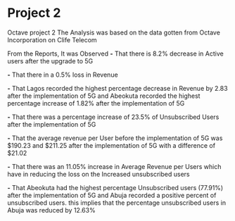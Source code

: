 # Project 2
 Octave project 2
The Analysis was based on the data gotten from Octave Incorporation on Clife Telecom

From the Reports, It was Observed 
**-** That there is 8.2% decrease in Active users after the upgrade to 5G

**-** That there in a 0.5% loss in Revenue

**-** That Lagos recorded the highest percentage decrease in Revenue by 2.83 after the implementation of 5G and Abeokuta recorded the highest percentage increase of 1.82% after the implementation of 5G

**-** That there was a percentage increase of 23.5% of Unsubscribed Users after the implementation of 5G

**-** That the average revenue per User before the implementation of 5G was $190.23 and $211.25 after the implementation of 5G with a difference of $21.02

**-** That there was an 11.05% increase in Average Revenue per Users which have in reducing the loss on the Increased unsubscribed users

**-** That Abeokuta had the highest percentage Unsubscribed users (77.91%) after the implementation of 5G and Abuja recorded a positive percent of unsubscribed users. this implies that the percentage unsubscribed users in Abuja was reduced by 12.63%